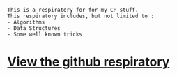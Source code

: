 
```
This is a respiratory for for my CP stuff.
This respiratory includes, but not limited to :
- Algorithms
- Data Structures
- Some well known tricks
```
# [View the github respiratory](https://github.com/prottoyfuad/.algo)